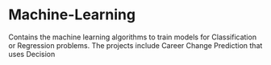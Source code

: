 # Machine-Learning
Contains the machine learning algorithms to train models for Classification or Regression problems. The projects include Career Change Prediction that uses Decision 
